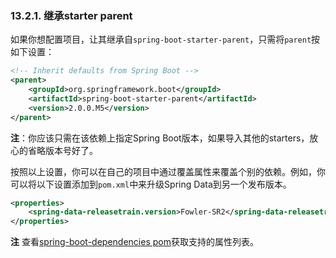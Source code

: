 ### 13.2.1. 继承starter parent

如果你想配置项目，让其继承自`spring-boot-starter-parent`，只需将`parent`按如下设置：
```xml
<!-- Inherit defaults from Spring Boot -->
<parent>
    <groupId>org.springframework.boot</groupId>
    <artifactId>spring-boot-starter-parent</artifactId>
    <version>2.0.0.M5</version>
</parent>
```
**注**：你应该只需在该依赖上指定Spring Boot版本，如果导入其他的starters，放心的省略版本号好了。

按照以上设置，你可以在自己的项目中通过覆盖属性来覆盖个别的依赖。例如，你可以将以下设置添加到`pom.xml`中来升级Spring Data到另一个发布版本。
```xml
<properties>
    <spring-data-releasetrain.version>Fowler-SR2</spring-data-releasetrain.version>
</properties>
```

**注** 查看[spring-boot-dependencies pom](https://github.com/spring-projects/spring-boot/tree/master/spring-boot-dependencies/pom.xml)获取支持的属性列表。
